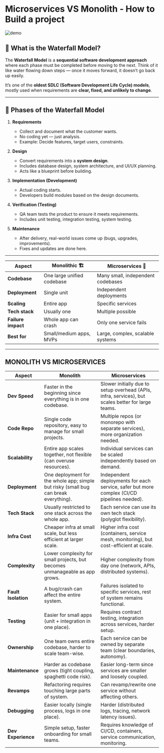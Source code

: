 # Microservices VS Monolith - How to Build a project

![demo](https://uploads-ssl.webflow.com/62fcfcf2e1a4c21ed18b80e6/64f89fc4ee4e196209bff692_waterfall_in_project_management_oyws.png)

## 🌊 What is the Waterfall Model?

The **Waterfall Model** is a **sequential software development approach** where each phase must be completed before moving to the next. Think of it like water flowing down steps — once it moves forward, it doesn’t go back up easily.

It’s one of the **oldest SDLC (Software Development Life Cycle) models**, mostly used when requirements are **clear, fixed, and unlikely to change**.

---

## 🔑 Phases of the Waterfall Model

1. **Requirements**

   * Collect and document what the customer wants.
   * No coding yet — just analysis.
   * Example: Decide features, target users, constraints.

2. **Design**

   * Convert requirements into a **system design**.
   * Includes database design, system architecture, and UI/UX planning.
   * Acts like a blueprint before building.

3. **Implementation (Development)**

   * Actual coding starts.
   * Developers build modules based on the design documents.

4. **Verification (Testing)**

   * QA team tests the product to ensure it meets requirements.
   * Includes unit testing, integration testing, system testing.

5. **Maintenance**

   * After delivery, real-world issues come up (bugs, upgrades, improvements).
   * Fixes and updates are done here.

---

| Aspect             | Monolithic 🏗️             | Microservices 🔗                  |
| ------------------ | -------------------------- | --------------------------------- |
| **Codebase**       | One large unified codebase | Many small, independent codebases |
| **Deployment**     | Single unit                | Independent deployments           |
| **Scaling**        | Entire app                 | Specific services                 |
| **Tech stack**     | Usually one                | Multiple possible                 |
| **Failure impact** | Whole app can crash        | Only one service fails            |
| **Best for**       | Small/medium apps, MVPs    | Large, complex, scalable systems  |

---

## MONOLITH VS MICROSERVICES


| **Aspect**          | **Monolith**                                                                         | **Microservices**                                                                                  |
| ------------------- | ------------------------------------------------------------------------------------ | -------------------------------------------------------------------------------------------------- |
| **Dev Speed**       | Faster in the beginning since everything is in one codebase.                         | Slower initially due to setup overhead (APIs, infra, services), but scales better for large teams. |
| **Code Repo**       | Single code repository, easy to manage for small projects.                           | Multiple repos (or monorepo with separate services), more organization needed.                     |
| **Scalability**     | Entire app scales together, not flexible (can overuse resources).                    | Individual services can be scaled independently based on demand.                                   |
| **Deployment**      | One deployment for the whole app; simple but risky (small bug can break everything). | Independent deployments for each service, safer but more complex (CI/CD pipelines needed).         |
| **Tech Stack**      | Usually restricted to one stack across the whole app.                                | Each service can use its own tech stack (polyglot flexibility).                                    |
| **Infra Cost**      | Cheaper infra at small scale, but less efficient at larger scale.                    | Higher infra cost (containers, service mesh, monitoring), but cost-efficient at scale.             |
| **Complexity**      | Lower complexity for small projects, but becomes unmanageable as app grows.          | Higher complexity from day one (network, APIs, distributed systems).                               |
| **Fault Isolation** | A bug/crash can affect the entire system.                                            | Failures isolated to specific services, rest of system remains functional.                         |
| **Testing**         | Easier for small apps (unit + integration in one place).                             | Requires contract testing, integration across services, harder setup.                              |
| **Ownership**       | One team owns entire codebase, harder to scale team-wise.                            | Each service can be owned by separate team (clear boundaries, autonomy).                           |
| **Maintenance**     | Harder as codebase grows (tight coupling, spaghetti code risk).                      | Easier long-term since services are smaller and loosely coupled.                                   |
| **Revamps**         | Refactoring requires touching large parts of system.                                 | Can revamp/rewrite one service without affecting others.                                           |
| **Debugging**       | Easier locally (single process, logs in one place).                                  | Harder (distributed logs, tracing, network latency issues).                                        |
| **Dev Experience**  | Simple setup, faster onboarding for small teams.                                     | Requires knowledge of CI/CD, containers, service communication, monitoring.                        |
